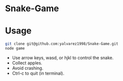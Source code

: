# Snake-Game

# Usage

```bash
git clone git@github.com:yalvarez1998/Snake-Game.git
node game
```

- Use arrow keys, wasd, or hjkl to control the snake.
- Collect apples.
- Avoid crashing.
- Ctrl-c to quit (in terminal).
